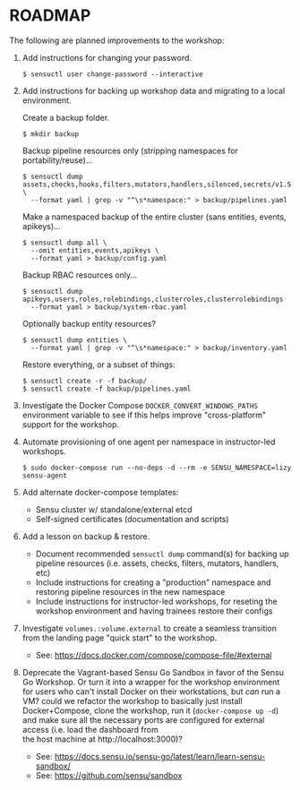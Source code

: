 # ROADMAP 

The following are planned improvements to the workshop: 

1. Add instructions for changing your password. 

   ```shell
   $ sensuctl user change-password --interactive
   ```

1. Add instructions for backing up workshop data and migrating to a local 
   environment.
   
   Create a backup folder. 

   ```shell
   $ mkdir backup
   ```
   
   Backup pipeline resources only (stripping namespaces for portability/reuse)... 
   
   ```shell
   $ sensuctl dump assets,checks,hooks,filters,mutators,handlers,silenced,secrets/v1.Secret \
     --format yaml | grep -v "^\s*namespace:" > backup/pipelines.yaml
   ```
   
   Make a namespaced backup of the entire cluster (sans entities, events, apikeys)...
   
   ```shell 
   $ sensuctl dump all \
     --omit entities,events,apikeys \
     --format yaml > backup/config.yaml
   ```
   
   Backup RBAC resources only... 
   
   ```shell
   $ sensuctl dump apikeys,users,roles,rolebindings,clusterroles,clusterrolebindings
     --format yaml > backup/system-rbac.yaml
   ```
   
   Optionally backup entity resources? 
     
   ```shell
   $ sensuctl dump entities \
     --format yaml | grep -v "^\s*namespace:" > backup/inventory.yaml
   ```
   
   Restore everything, or a subset of things: 
   
   ```shell
   $ sensuctl create -r -f backup/
   $ sensuctl create -f backup/pipelines.yaml
   ```

1. Investigate the Docker Compose `DOCKER_CONVERT_WINDOWS_PATHS` environment
   variable to see if this helps improve "cross-platform" support for the 
   workshop. 

1. Automate provisioning of one agent per namespace in instructor-led 
   workshops.

   ```shell
   $ sudo docker-compose run --no-deps -d --rm -e SENSU_NAMESPACE=lizy sensu-agent
   ```

1. Add alternate docker-compose templates: 

   - Sensu cluster w/ standalone/external etcd
   - Self-signed certificates (documentation and scripts)

1. Add a lesson on backup & restore. 

   - Document recommended `sensuctl dump` command(s) for backing up pipeline
     resources (i.e. assets, checks, filters, mutators, handlers, etc)
   - Include instructions for creating a "production" namespace and restoring 
     pipeline resources in the new namespace
   - Include instructions for instructor-led workshops, for reseting the 
     workshop environment and having trainees restore their configs

1. Investigate `volumes.:volume.external` to create a seamless transition
   from the landing page "quick start" to the workshop. 

   - See: https://docs.docker.com/compose/compose-file/#external 
   
1. Deprecate the Vagrant-based Sensu Go Sandbox in favor of the Sensu Go 
   Workshop. Or turn it into a wrapper for the workshop environment for users
   who can't install Docker on their workstations, but _can_ run a VM? could we
   refactor the workshop to basically just install Docker+Compose, clone the 
   workshop, run it (`docker-compose up -d`) and make sure all the necessary 
   ports are configured for external access (i.e. load the dashboard from  
   the host machine at http://localhost:3000)?  
   
   - See: https://docs.sensu.io/sensu-go/latest/learn/learn-sensu-sandbox/ 
   - See: https://github.com/sensu/sandbox 
